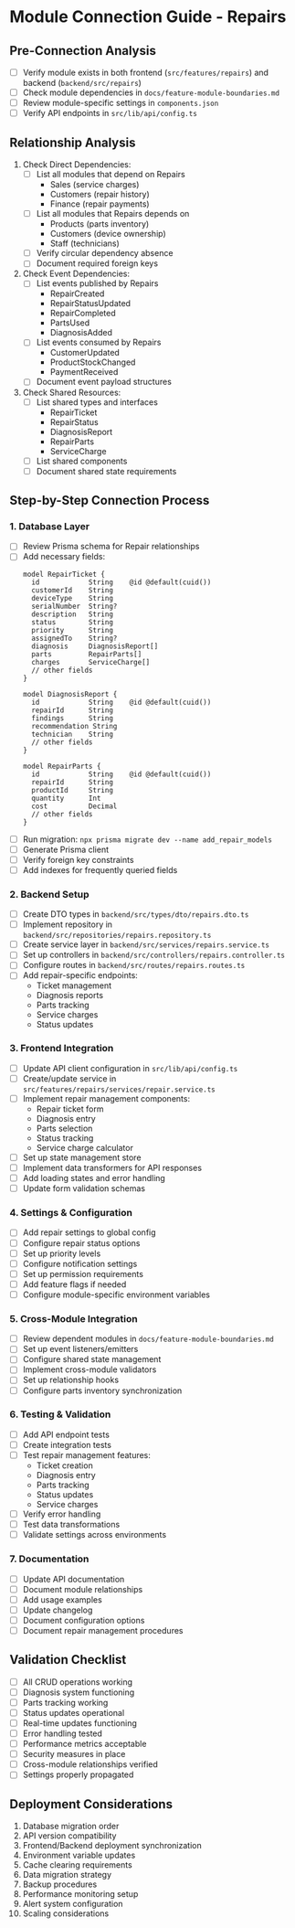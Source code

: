 # Module Connection Guide - Repairs

## Pre-Connection Analysis
- [ ] Verify module exists in both frontend (`src/features/repairs`) and backend (`backend/src/repairs`)
- [ ] Check module dependencies in `docs/feature-module-boundaries.md`
- [ ] Review module-specific settings in `components.json`
- [ ] Verify API endpoints in `src/lib/api/config.ts`

## Relationship Analysis
1. Check Direct Dependencies:
   - [ ] List all modules that depend on Repairs
     * Sales (service charges)
     * Customers (repair history)
     * Finance (repair payments)
   - [ ] List all modules that Repairs depends on
     * Products (parts inventory)
     * Customers (device ownership)
     * Staff (technicians)
   - [ ] Verify circular dependency absence
   - [ ] Document required foreign keys

2. Check Event Dependencies:
   - [ ] List events published by Repairs
     * RepairCreated
     * RepairStatusUpdated
     * RepairCompleted
     * PartsUsed
     * DiagnosisAdded
   - [ ] List events consumed by Repairs
     * CustomerUpdated
     * ProductStockChanged
     * PaymentReceived
   - [ ] Document event payload structures

3. Check Shared Resources:
   - [ ] List shared types and interfaces
     * RepairTicket
     * RepairStatus
     * DiagnosisReport
     * RepairParts
     * ServiceCharge
   - [ ] List shared components
   - [ ] Document shared state requirements

## Step-by-Step Connection Process

### 1. Database Layer
- [ ] Review Prisma schema for Repair relationships
- [ ] Add necessary fields:
  ```prisma
  model RepairTicket {
    id            String    @id @default(cuid())
    customerId    String
    deviceType    String
    serialNumber  String?
    description   String
    status        String
    priority      String
    assignedTo    String?
    diagnosis     DiagnosisReport[]
    parts         RepairParts[]
    charges       ServiceCharge[]
    // other fields
  }

  model DiagnosisReport {
    id            String    @id @default(cuid())
    repairId      String
    findings      String
    recommendation String
    technician    String
    // other fields
  }

  model RepairParts {
    id            String    @id @default(cuid())
    repairId      String
    productId     String
    quantity      Int
    cost          Decimal
    // other fields
  }
  ```
- [ ] Run migration: `npx prisma migrate dev --name add_repair_models`
- [ ] Generate Prisma client
- [ ] Verify foreign key constraints
- [ ] Add indexes for frequently queried fields

### 2. Backend Setup
- [ ] Create DTO types in `backend/src/types/dto/repairs.dto.ts`
- [ ] Implement repository in `backend/src/repositories/repairs.repository.ts`
- [ ] Create service layer in `backend/src/services/repairs.service.ts`
- [ ] Set up controllers in `backend/src/controllers/repairs.controller.ts`
- [ ] Configure routes in `backend/src/routes/repairs.routes.ts`
- [ ] Add repair-specific endpoints:
  - Ticket management
  - Diagnosis reports
  - Parts tracking
  - Service charges
  - Status updates

### 3. Frontend Integration
- [ ] Update API client configuration in `src/lib/api/config.ts`
- [ ] Create/update service in `src/features/repairs/services/repair.service.ts`
- [ ] Implement repair management components:
  - Repair ticket form
  - Diagnosis entry
  - Parts selection
  - Status tracking
  - Service charge calculator
- [ ] Set up state management store
- [ ] Implement data transformers for API responses
- [ ] Add loading states and error handling
- [ ] Update form validation schemas

### 4. Settings & Configuration
- [ ] Add repair settings to global config
- [ ] Configure repair status options
- [ ] Set up priority levels
- [ ] Configure notification settings
- [ ] Set up permission requirements
- [ ] Add feature flags if needed
- [ ] Configure module-specific environment variables

### 5. Cross-Module Integration
- [ ] Review dependent modules in `docs/feature-module-boundaries.md`
- [ ] Set up event listeners/emitters
- [ ] Configure shared state management
- [ ] Implement cross-module validators
- [ ] Set up relationship hooks
- [ ] Configure parts inventory synchronization

### 6. Testing & Validation
- [ ] Add API endpoint tests
- [ ] Create integration tests
- [ ] Test repair management features:
  - Ticket creation
  - Diagnosis entry
  - Parts tracking
  - Status updates
  - Service charges
- [ ] Verify error handling
- [ ] Test data transformations
- [ ] Validate settings across environments

### 7. Documentation
- [ ] Update API documentation
- [ ] Document module relationships
- [ ] Add usage examples
- [ ] Update changelog
- [ ] Document configuration options
- [ ] Document repair management procedures

## Validation Checklist
- [ ] All CRUD operations working
- [ ] Diagnosis system functioning
- [ ] Parts tracking working
- [ ] Status updates operational
- [ ] Real-time updates functioning
- [ ] Error handling tested
- [ ] Performance metrics acceptable
- [ ] Security measures in place
- [ ] Cross-module relationships verified
- [ ] Settings properly propagated

## Deployment Considerations
1. Database migration order
2. API version compatibility
3. Frontend/Backend deployment synchronization
4. Environment variable updates
5. Cache clearing requirements
6. Data migration strategy
7. Backup procedures
8. Performance monitoring setup
9. Alert system configuration
10. Scaling considerations
